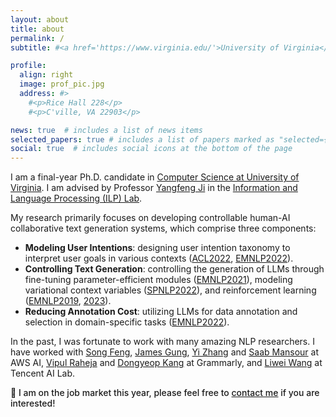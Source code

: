 ```yaml
---
layout: about
title: about
permalink: /
subtitle: #<a href='https://www.virginia.edu/'>University of Virginia</a>. Computer Science Department.

profile:
  align: right
  image: prof_pic.jpg
  address: #>
    #<p>Rice Hall 228</p>
    #<p>C'ville, VA 22903</p>

news: true  # includes a list of news items
selected_papers: true # includes a list of papers marked as "selected={true}"
social: true  # includes social icons at the bottom of the page
---
```


I am a final-year Ph.D. candidate in [Computer Science at University of Virginia](https://engineering.virginia.edu/departments/computer-science). I am advised by Professor [Yangfeng Ji](http://yangfengji.net/) in the [Information and Language Processing (ILP) Lab](https://uvanlp.org/).

My research primarily focuses on developing controllable human-AI collaborative text generation systems, which comprise three components:
<ul>
  <li><b>Modeling User Intentions</b>: designing user intention taxonomy to interpret user goals in various contexts (<a href='https://aclanthology.org/2022.acl-long.250/'>ACL2022</a>, <a href='https://aclanthology.org/2022.emnlp-main.715/'>EMNLP2022</a>). </li>
  <li><b>Controlling Text Generation</b>: controlling the generation of LLMs through fine-tuning parameter-efficient modules (<a href='https://aclanthology.org/2021.findings-emnlp.188/'>EMNLP2021</a>), modeling variational context variables (<a href='https://arxiv.org/abs/2204.01227'>SPNLP2022</a>), and reinforcement learning (<a href='https://aclanthology.org/D19-1619/'>EMNLP2019</a>, <a href='https://arxiv.org/abs/2311.00953'>2023</a>).</li>
  <li><b>Reducing Annotation Cost</b>: utilizing LLMs for data annotation and selection in domain-specific tasks (<a href='https://aclanthology.org/2022.findings-emnlp.201/'>EMNLP2022</a>).</li>
</ul> 


In the past, I was fortunate to work with many amazing NLP researchers.
I have worked with [Song Feng](https://songfeng.github.io/), [James Gung](https://jgung.github.io/about/), [Yi Zhang](https://www.amazon.science/author/yi-zhang) and [Saab Mansour](https://www.amazon.science/author/saab-mansour) at AWS AI, [Vipul Raheja](https://www.linkedin.com/in/vipulraheja) and [Dongyeop Kang](https://dykang.github.io/) at Grammarly, and [Liwei Wang](https://lwwangcse.github.io/) at Tencent AI Lab.

<span style=' font-weight: 500;'> 📣 I am on the job market this year, please feel free to [contact me](wd5jq@virginia.edu) if you are interested!</span>